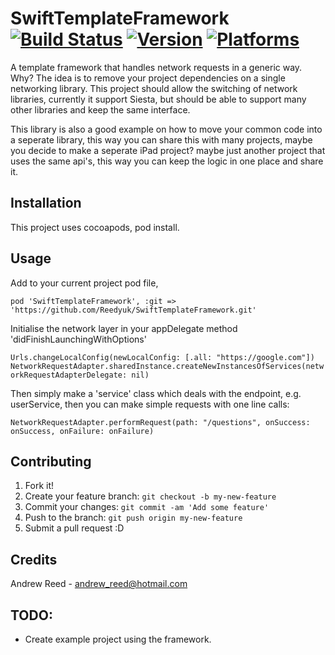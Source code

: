 # SwiftTemplateFramework   [![Build Status](https://travis-ci.org/Reedyuk/SwiftTemplateFramework.svg?branch=master)](https://travis-ci.org/Reedyuk/SwiftTemplateFramework) [![Version](https://img.shields.io/github/tag/Reedyuk/SwiftTemplateFramework.svg?label=version)](https://github.com/Reedyuk/SwiftTemplateFramework/releases) [![Platforms](https://img.shields.io/badge/Platforms-iOS%20-f6b854.svg)](https://github.com/Reedyuk/SwiftTemplateFramework#installation)


A template framework that handles network requests in a generic way. Why? The idea is to remove your project dependencies on a single networking library. This project should allow the switching of network libraries, currently it support Siesta, but should be able to support many other libraries and keep the same interface.

This library is also a good example on how to move your common code into a seperate library, this way you can share this with many projects, maybe you decide to make a seperate iPad project? maybe just another project that uses the same api's, this way you can keep the logic in one place and share it.

## Installation

This project uses cocoapods, pod install.

## Usage

Add to your current project pod file, 

`pod 'SwiftTemplateFramework', :git => 'https://github.com/Reedyuk/SwiftTemplateFramework.git'`

Initialise the network layer in your appDelegate method 'didFinishLaunchingWithOptions'

`Urls.changeLocalConfig(newLocalConfig: [.all: "https://google.com"])
NetworkRequestAdapter.sharedInstance.createNewInstancesOfServices(networkRequestAdapterDelegate: nil)`

Then simply make a 'service' class which deals with the endpoint, e.g. userService, then you can make simple requests with one line calls:

`NetworkRequestAdapter.performRequest(path: "/questions", onSuccess: onSuccess, onFailure: onFailure)`

## Contributing

1. Fork it!
2. Create your feature branch: `git checkout -b my-new-feature`
3. Commit your changes: `git commit -am 'Add some feature'`
4. Push to the branch: `git push origin my-new-feature`
5. Submit a pull request :D

## Credits

Andrew Reed - andrew_reed@hotmail.com

## TODO:

- Create example project using the framework.
